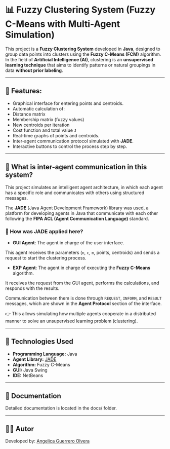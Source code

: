 # 📊 Fuzzy Clustering System (Fuzzy C-Means with Multi-Agent Simulation)

This project is a **Fuzzy Clustering System** developed in **Java**, designed to group data points into clusters using the **Fuzzy C-Means (FCM)** algorithm. In the field of **Artificial Intelligence (AI)**, clustering is an **unsupervised learning technique** that aims to identify patterns or natural groupings in data **without prior labeling**.

---

## 📌 Features:
- Graphical interface for entering points and centroids.
- Automatic calculation of:
- Distance matrix
- Membership matrix (fuzzy values)
- New centroids per iteration
- Cost function and total value `J`
- Real-time graphs of points and centroids.
- Inter-agent communication protocol simulated with **JADE**.
- Interactive buttons to control the process step by step.

---

## 🧠 What is inter-agent communication in this system?

This project simulates an intelligent agent architecture, in which each agent has a specific role and communicates with others using structured messages.

The **JADE** (Java Agent Development Framework) library was used, a platform for developing agents in Java that communicate with each other following the **FIPA ACL (Agent Communication Language)** standard.

### 🧩 How was JADE applied here?

- **GUI Agent**: The agent in charge of the user interface.

This agent receives the parameters (`n`, `c`, `m`, points, centroids) and sends a request to start the clustering process.

- **EXP Agent**: The agent in charge of executing the **Fuzzy C-Means** algorithm.

It receives the request from the GUI agent, performs the calculations, and responds with the results.

Communication between them is done through `REQUEST`, `INFORM`, and `RESULT` messages, which are shown in the **Agent Protocol** section of the interface.

👉 This allows simulating how multiple agents cooperate in a distributed manner to solve an unsupervised learning problem (clustering).

---

## 🧰 Technologies Used

- **Programming Language:** Java
- **Agent Library:** [JADE](https://jade.tilab.com/)
- **Algorithm:** Fuzzy C-Means
- **GUI:** Java Swing
- **IDE:** NetBeans

---
## 📄 Documentation
Detailed documentation is located in the docs/ folder.

---

## 🧑‍💻 Autor

Developed by: [Angelica Guerrero Olvera](https://github.com/AngelicaGuerOl)
